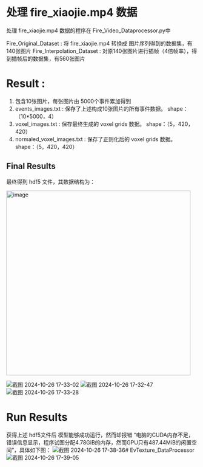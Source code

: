 # 处理 fire_xiaojie.mp4 数据

处理 fire_xiaojie.mp4 数据的程序在 Fire_Video_Dataprocessor.py中

Fire_Original_Dataset : 将 fire_xiaojie.mp4 转换成 图片序列得到的数据集，有140张图片
Fire_Interpolation_Dataset : 对原140张图片进行插帧（4倍帧率），得到插帧后的数据集，有560张图片

# Result : 
1. 包含10张图片，每张图片由 5000个事件累加得到
2. events_images.txt : 保存了上述构成10张图片的所有事件数据。          shape：（10*5000，4）
3. voxel_images.txt : 保存最终生成的 voxel grids 数据。              shape：（5，420，420）
4. normaled_voxel_images.txt : 保存了正则化后的 voxel grids 数据。   shape：（5，420，420）


## Final Results
最终得到 hdf5 文件，其数据结构为：

<img width="486" alt="image" src="https://github.com/user-attachments/assets/7ee6f5ad-eb01-46eb-87a1-13858e2bd70c">

![截图 2024-10-26 17-33-02](https://github.com/user-attachments/assets/1baae5ce-ffdc-4016-b86f-3bbf4b5613cc)
![截图 2024-10-26 17-32-47](https://github.com/user-attachments/assets/f197ec10-4226-49e0-8bec-bd6921c65906)
![截图 2024-10-26 17-33-28](https://github.com/user-attachments/assets/d2a836a4-7c8f-4b98-9e8b-f051f24e1dde)



 # Run Results
 获得上述 hdf5文件后 模型能够成功运行，然而却报错 “电脑的CUDA内存不足，错误信息显示，程序试图分配4.78GiB的内存，然而GPU只有487.44MiB的闲置空间”，具体如下图：
![截图 2024-10-26 17-38-36](https://github.com/user-attachments/assets/0e8256a1-b50c-4c00-bf72-5aa46acd5ef8)# EvTexture_DataProcessor
![截图 2024-10-26 17-39-05](https://github.com/user-attachments/assets/02e41482-3956-434b-84d5-0e6498697682)


 







